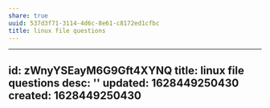 ```yaml
---
share: true
uuid: 537d3f71-3114-4d6c-8e61-c8172ed1cfbc
title: linux file questions
---
```

---
id: zWnyYSEayM6G9Gft4XYNQ
title: linux file questions
desc: ''
updated: 1628449250430
created: 1628449250430
---